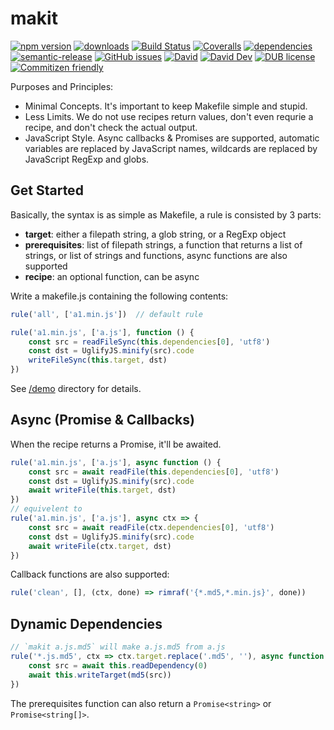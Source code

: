 # makit
[![npm version](https://img.shields.io/npm/v/makit.svg)](https://www.npmjs.org/package/makit)
[![downloads](https://img.shields.io/npm/dm/makit.svg)](https://www.npmjs.org/package/makit)
[![Build Status](https://travis-ci.com/searchfe/makit.svg?branch=master)](https://travis-ci.com/searchfe/makit)
[![Coveralls](https://img.shields.io/coveralls/searchfe/makit.svg)](https://coveralls.io/github/searchfe/makit?branch=master)
[![dependencies](https://img.shields.io/david/searchfe/makit.svg)](https://david-dm.org/searchfe/makit)
[![semantic-release](https://img.shields.io/badge/%20%20%F0%9F%93%A6%F0%9F%9A%80-semantic--release-e10079.svg)](https://github.com/searchfe/makit)
[![GitHub issues](https://img.shields.io/github/issues-closed/searchfe/makit.svg)](https://github.com/searchfe/makit/issues)
[![David](https://img.shields.io/david/searchfe/makit.svg)](https://david-dm.org/searchfe/makit)
[![David Dev](https://img.shields.io/david/dev/searchfe/makit.svg)](https://david-dm.org/searchfe/makit?type=dev)
[![DUB license](https://img.shields.io/dub/l/vibe-d.svg)](https://github.com/searchfe/makit/blob/master/LICENSE)
[![Commitizen friendly](https://img.shields.io/badge/commitizen-friendly-brightgreen.svg)](https://github.com/angular/angular.js/blob/master/DEVELOPERS.md#commits)

Purposes and Principles:

* Minimal Concepts. It's important to keep Makefile simple and stupid.
* Less Limits. We do not use recipes return values, don't even requrie a recipe, and don't check the actual output.
* JavaScript Style. Async callbacks & Promises are supported, automatic variables are replaced by JavaScript names, wildcards are replaced by JavaScript RegExp and globs.

## Get Started

Basically, the syntax is as simple as Makefile, a rule is consisted by 3 parts:

* **target**: either a filepath string, a glob string, or a RegExp object
* **prerequisites**: list of filepath strings, a function that returns a list of strings, or list of strings and functions, async functions are also supported
* **recipe**: an optional function, can be async

Write a makefile.js containing the following contents:

```javascript
rule('all', ['a1.min.js'])  // default rule

rule('a1.min.js', ['a.js'], function () {
    const src = readFileSync(this.dependencies[0], 'utf8')
    const dst = UglifyJS.minify(src).code
    writeFileSync(this.target, dst)
})
```

See [/demo](https://github.com/searchfe/makit/tree/master/demo) directory for details.

## Async (Promise & Callbacks)

When the recipe returns a Promise, it'll be awaited.

```javascript
rule('a1.min.js', ['a.js'], async function () {
    const src = await readFile(this.dependencies[0], 'utf8')
    const dst = UglifyJS.minify(src).code
    await writeFile(this.target, dst)
})
// equivelent to
rule('a1.min.js', ['a.js'], async ctx => {
    const src = await readFile(ctx.dependencies[0], 'utf8')
    const dst = UglifyJS.minify(src).code
    await writeFile(ctx.target, dst)
})
```

Callback functions are also supported:

```javascript
rule('clean', [], (ctx, done) => rimraf('{*.md5,*.min.js}', done))
```

## Dynamic Dependencies

```javascript
// `makit a.js.md5` will make a.js.md5 from a.js
rule('*.js.md5', ctx => ctx.target.replace('.md5', ''), async function () {
    const src = await this.readDependency(0)
    await this.writeTarget(md5(src))
})
```

The prerequisites function can also return a `Promise<string>` or `Promise<string[]>`.
